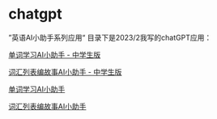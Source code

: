 # chatgpt

”英语AI小助手系列应用“ 目录下是2023/2我写的chatGPT应用：

<A Href="https://bccwuho.github.io/chatgpt/%E8%8B%B1%E8%AF%ADAI%E5%B0%8F%E5%8A%A9%E6%89%8B%E7%B3%BB%E5%88%97%E5%BA%94%E7%94%A8/%E5%8D%95%E8%AF%8D%E5%AD%A6%E4%B9%A0AI%E5%B0%8F%E5%8A%A9%E6%89%8B%20-%20%E4%B8%AD%E5%AD%A6%E7%94%9F%E7%89%88.html">单词学习AI小助手 - 中学生版</a>

<A Href="https://bccwuho.github.io/chatgpt/%E8%8B%B1%E8%AF%ADAI%E5%B0%8F%E5%8A%A9%E6%89%8B%E7%B3%BB%E5%88%97%E5%BA%94%E7%94%A8/%E8%AF%8D%E6%B1%87%E5%88%97%E8%A1%A8%E7%BC%96%E6%95%85%E4%BA%8BAI%E5%B0%8F%E5%8A%A9%E6%89%8B%20-%20%E4%B8%AD%E5%AD%A6%E7%94%9F%E7%89%88.html">词汇列表编故事AI小助手 - 中学生版</a>

<A Href="https://bccwuho.github.io/chatgpt/%E8%8B%B1%E8%AF%ADAI%E5%B0%8F%E5%8A%A9%E6%89%8B%E7%B3%BB%E5%88%97%E5%BA%94%E7%94%A8/%E8%AF%8D%E6%B1%87%E5%88%97%E8%A1%A8%E7%BC%96%E6%95%85%E4%BA%8BAI%E5%B0%8F%E5%8A%A9%E6%89%8B.html">单词学习AI小助手</a>

<A Href="https://bccwuho.github.io/chatgpt/%E8%8B%B1%E8%AF%ADAI%E5%B0%8F%E5%8A%A9%E6%89%8B%E7%B3%BB%E5%88%97%E5%BA%94%E7%94%A8/%E8%AF%8D%E6%B1%87%E5%88%97%E8%A1%A8%E7%BC%96%E6%95%85%E4%BA%8BAI%E5%B0%8F%E5%8A%A9%E6%89%8B.html">词汇列表编故事AI小助手</a>

